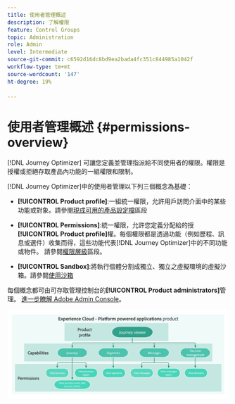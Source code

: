 ```yaml
---
title: 使用者管理概述
description: 了解權限
feature: Control Groups
topic: Administration
role: Admin
level: Intermediate
source-git-commit: c6592d16dc8bd9ea2bada4fc351c844985a1042f
workflow-type: tm+mt
source-wordcount: '147'
ht-degree: 19%

---
```


# 使用者管理概述 {#permissions-overview}

[!DNL Journey Optimizer] 可讓您定義並管理指派給不同使用者的權限。權限是授權或拒絕存取產品內功能的一組權限和限制。

[!DNL Journey Optimizer]中的使用者管理以下列三個概念為基礎：

* **[!UICONTROL Product profile]**:一組統一權限，允許用戶訪問介面中的某些功能或對象。請參閱[現成可用的產品設定檔](ootb-product-profiles.md)區段

* **[!UICONTROL Permissions]**:統一權限，允許您定義分配給的授 **[!UICONTROL Product profile]**&#x200B;權。每個權限都是透過功能（例如歷程、訊息或選件）收集而得，這些功能代表[!DNL Journey Optimizer]中的不同功能或物件。 請參閱[權限層級](high-low-permissions.md)區段。

* **[!UICONTROL Sandbox]**:將執行個體分割成獨立、獨立之虛擬環境的虛擬沙箱。請參閱[使用沙箱](sandboxes.md)

每個概念都可由可存取管理控制台的&#x200B;**[!UICONTROL Product administrators]**&#x200B;管理。 [進一步瞭解 Adobe Admin Console](https://helpx.adobe.com/tw/enterprise/managing/user-guide.html)。

![](../assets/do-not-localize/permissions_2.png)
